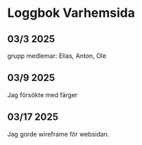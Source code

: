 # Loggbok Varhemsida
  
  
  
## 03/3 2025
  
grupp medlemar: Elias, Anton, Ole




## 03/9 2025

Jag försökte med färger



## 03/17 2025

Jag gorde wireframe för websidan.
